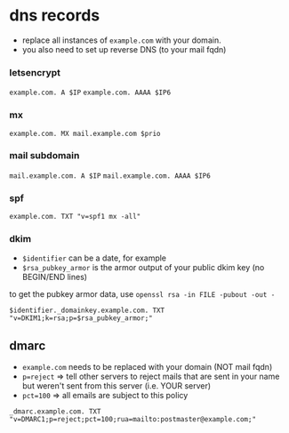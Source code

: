 # dns records
* replace all instances of `example.com` with your domain.
* you also need to set up reverse DNS (to your mail fqdn)

### letsencrypt
`example.com. A $IP`
`example.com. AAAA $IP6`

### mx
`example.com. MX mail.example.com $prio`

### mail subdomain
`mail.example.com. A $IP`
`mail.example.com. AAAA $IP6`

### spf
`example.com. TXT "v=spf1 mx -all"`

### dkim
* `$identifier` can be a date, for example
* `$rsa_pubkey_armor` is the armor output of your public dkim key (no BEGIN/END lines)

to get the pubkey armor data, use `openssl rsa -in FILE -pubout -out -`

`$identifier._domainkey.example.com. TXT "v=DKIM1;k=rsa;p=$rsa_pubkey_armor;"`

## dmarc
* `example.com` needs to be replaced with your domain (NOT mail fqdn)
* `p=reject` => tell other servers to reject mails that are sent in your name but weren't sent from this server (i.e. YOUR server)
* `pct=100` => all emails are subject to this policy

`_dmarc.example.com. TXT "v=DMARC1;p=reject;pct=100;rua=mailto:postmaster@example.com;"`
